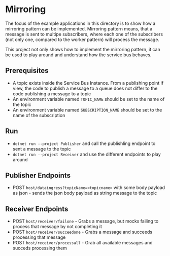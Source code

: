 # Mirroring

The focus of the example applications in this directory is to show how a mirroring pattern can be implemented. Mirroring pattern means, that a message is sent to multipe subscribers, where each one of the subscribers (not only one, compared to the worker pattern) will process the message. 

This project not only shows how to implement the mirroring pattern, it can be used to play around and understand how the service bus behaves. 

## Prerequisites 
* A topic exists inside the Service Bus Instance. From a publishing point if view, the code to publish a message to a queue does not differ to the code publishing a message to a topic
* An environment variable named `TOPIC_NAME` should be set to the name of the topic
* An environment variable named `SUBSCRIPTION_NAME` should be set to the name of the subscription

## Run 
* `dotnet run --project Publisher` and call the publishling endpoint to sent a message to the topic
* `dotnet run --project Receiver` and use the different endpoints to play around

## Publisher Endpoints
* POST `host/dataingress?topicName=<topicname>` with some body payload as json - sends the json body payload as string message to the topic

## Receiver Endpoints
* POST `host/receiver/failone` - Grabs a message, but mocks failing to process that message by not completing it
* POST `host/receiver/succeedone` - Grabs a message and succeeds processing that message
* POST `host/receiver/processall` - Grab all available messages and succeds processing them